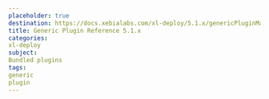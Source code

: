 ```yaml
---
placeholder: true
destination: https://docs.xebialabs.com/xl-deploy/5.1.x/genericPluginManual.html
title: Generic Plugin Reference 5.1.x
categories:
xl-deploy
subject:
Bundled plugins
tags:
generic
plugin
---
```

